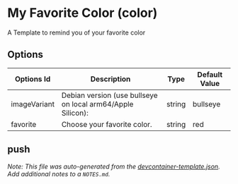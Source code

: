 
# My Favorite Color (color)

A Template to remind you of your favorite color

## Options

| Options Id | Description | Type | Default Value |
|-----|-----|-----|-----|
| imageVariant | Debian version (use bullseye on local arm64/Apple Silicon): | string | bullseye |
| favorite | Choose your favorite color. | string | red |


push
---

_Note: This file was auto-generated from the [devcontainer-template.json](https://github.com/devcontainers/template-starter/blob/main/src/color/devcontainer-template.json).  Add additional notes to a `NOTES.md`._
